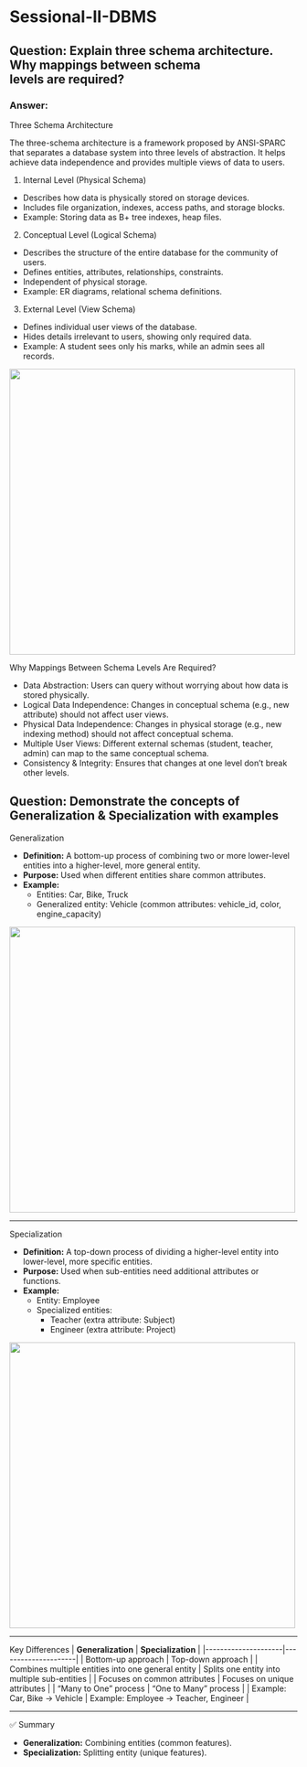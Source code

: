 # Sessional-II-DBMS

## Question: Explain three schema architecture. Why mappings between schema levels are required?

### Answer:
Three Schema Architecture

The three-schema architecture is a framework proposed by ANSI-SPARC that separates a database system into three levels of abstraction.
It helps achieve data independence and provides multiple views of data to users.

1. Internal Level (Physical Schema)
- Describes how data is physically stored on storage devices.
- Includes file organization, indexes, access paths, and storage blocks.
- Example: Storing data as B+ tree indexes, heap files.

2. Conceptual Level (Logical Schema)
- Describes the structure of the entire database for the community of users.
- Defines entities, attributes, relationships, constraints.
- Independent of physical storage.
- Example: ER diagrams, relational schema definitions.

3. External Level (View Schema)
- Defines individual user views of the database.
- Hides details irrelevant to users, showing only required data.
- Example: A student sees only his marks, while an admin sees all records.

<img width= 500 src="https://miro.medium.com/1*2pF7iW4rT8T-vZyXlZ8zOg.png">

Why Mappings Between Schema Levels Are Required?
- Data Abstraction: Users can query without worrying about how data is stored physically.
- Logical Data Independence: Changes in conceptual schema (e.g., new attribute) should not affect user views.
- Physical Data Independence: Changes in physical storage (e.g., new indexing method) should not affect conceptual schema.
- Multiple User Views: Different external schemas (student, teacher, admin) can map to the same conceptual schema.
- Consistency & Integrity: Ensures that changes at one level don’t break other levels.

## Question: Demonstrate the concepts of Generalization & Specialization with examples

Generalization
- **Definition:** A bottom-up process of combining two or more lower-level entities into a higher-level, more general entity.  
- **Purpose:** Used when different entities share common attributes.  
- **Example:**  
  - Entities: Car, Bike, Truck  
  - Generalized entity: Vehicle (common attributes: vehicle_id, color, engine_capacity)
    
<img src="https://bimstudies.com/wp-content/uploads/2024/10/generalization-1-scaled.png" width=500>

---
Specialization
- **Definition:** A top-down process of dividing a higher-level entity into lower-level, more specific entities.  
- **Purpose:** Used when sub-entities need additional attributes or functions.  
- **Example:**  
  - Entity: Employee  
  - Specialized entities:  
    - Teacher (extra attribute: Subject)  
    - Engineer (extra attribute: Project)
      
<img src="https://media.geeksforgeeks.org/wp-content/uploads/20200422233542/Specialisation_1.jpg" width=500>

---
Key Differences
| **Generalization** | **Specialization** |
|---------------------|---------------------|
| Bottom-up approach | Top-down approach |
| Combines multiple entities into one general entity | Splits one entity into multiple sub-entities |
| Focuses on common attributes | Focuses on unique attributes |
| “Many to One” process | “One to Many” process |
| Example: Car, Bike → Vehicle | Example: Employee → Teacher, Engineer |

---
✅ Summary
- **Generalization:** Combining entities (common features).  
- **Specialization:** Splitting entity (unique features).  

